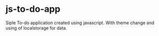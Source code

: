 # js-to-do-app
Siple To-do application created using javascript. 
With theme change and using of localstorage for data.
